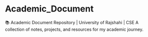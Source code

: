 # Academic_Document
📚 Academic Document Repository | University of Rajshahi | CSE   A collection of notes, projects, and resources for my academic journey.

